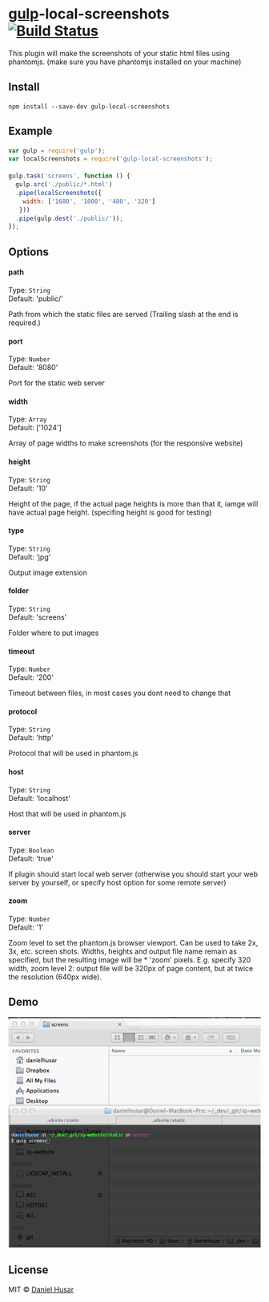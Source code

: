# [gulp](http://gulpjs.com)-local-screenshots [![Build Status](https://secure.travis-ci.org/danielhusar/gulp-local-screenshots.svg?branch=master)](http://travis-ci.org/danielhusar/gulp-local-screenshots)

This plugin will make the screenshots of your static html files using phantomjs.
(make sure you have phantomjs installed on your machine)


## Install

```
npm install --save-dev gulp-local-screenshots
```

## Example

```javascript
var gulp = require('gulp');
var localScreenshots = require('gulp-local-screenshots');

gulp.task('screens', function () {
  gulp.src('./public/*.html')
  .pipe(localScreenshots({
    width: ['1600', '1000', '480', '320']
   }))
  .pipe(gulp.dest('./public/'));
});
```

## Options


#### path

Type: `String`  
Default: 'public/'

Path from which the static files are served (Trailing slash at the end is required.)


#### port

Type: `Number`  
Default: '8080'

Port for the static web server

#### width

Type: `Array`  
Default: ['1024']

Array of page widths to make screenshots (for the responsive website)

#### height

Type: `String`  
Default: '10'

Height of the page, if the actual page heights is more than that it, iamge will have actual page height.
(specifing height is good for testing)

#### type

Type: `String`  
Default: 'jpg'

Output image extension

#### folder

Type: `String`  
Default: 'screens'

Folder where to put images

#### timeout

Type: `Number`  
Default: '200'

Timeout between files, in most cases you dont need to change that

#### protocol

Type: `String`  
Default: 'http'

Protocol that will be used in phantom.js

#### host

Type: `String`  
Default: 'localhost'

Host that will be used in phantom.js

#### server

Type: `Boolean`  
Default: 'true'

If plugin should start local web server (otherwise you should start your web server by yourself, or specify host option for some remote server)

#### zoom

Type: `Number`  
Default: '1'

Zoom level to set the phantom.js browser viewport. Can be used to take 2x, 3x, etc. screen shots. Widths, heights and output file name remain as specified, but the resulting image will be * 'zoom' pixels. E.g. specify 320 width, zoom level 2: output file will be 320px of page content, but at twice the resolution (640px wide).


## Demo

![Demo](demo.gif)

## License

MIT © [Daniel Husar](https://github.com/danielhusar)

